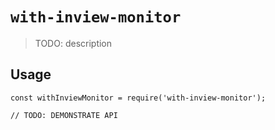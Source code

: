 # `with-inview-monitor`

> TODO: description

## Usage

```
const withInviewMonitor = require('with-inview-monitor');

// TODO: DEMONSTRATE API
```
